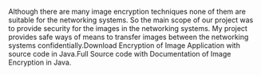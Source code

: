 Although there are many image encryption techniques none of them are suitable for the networking systems. So the main scope of our project was to provide security for the images in the networking systems. My project provides safe ways of means to transfer images between the networking systems confidentially.Download Encryption of Image Application with source code in Java.Full Source code with Documentation of Image Encryption in Java.
